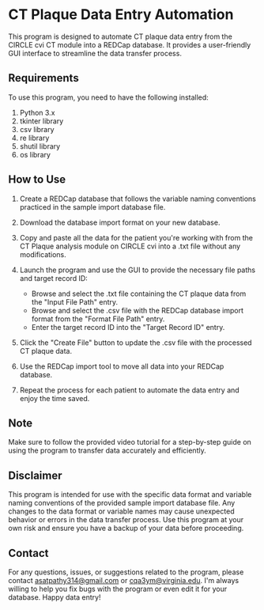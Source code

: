 # CT Plaque Data Entry Automation

This program is designed to automate CT plaque data entry from the CIRCLE cvi CT module into a REDCap database. It provides a user-friendly GUI interface to streamline the data transfer process.

## Requirements

To use this program, you need to have the following installed:

1. Python 3.x
2. tkinter library
3. csv library
4. re library
5. shutil library
6. os library

## How to Use

1. Create a REDCap database that follows the variable naming conventions practiced in the sample import database file.

2. Download the database import format on your new database.

3. Copy and paste all the data for the patient you're working with from the CT Plaque analysis module on CIRCLE cvi into a .txt file without any modifications.

4. Launch the program and use the GUI to provide the necessary file paths and target record ID:

   - Browse and select the .txt file containing the CT plaque data from the "Input File Path" entry.
   - Browse and select the .csv file with the REDCap database import format from the "Format File Path" entry.
   - Enter the target record ID into the "Target Record ID" entry.

5. Click the "Create File" button to update the .csv file with the processed CT plaque data.

6. Use the REDCap import tool to move all data into your REDCap database.

7. Repeat the process for each patient to automate the data entry and enjoy the time saved.

## Note

Make sure to follow the provided video tutorial for a step-by-step guide on using the program to transfer data accurately and efficiently.

## Disclaimer

This program is intended for use with the specific data format and variable naming conventions of the provided sample import database file. Any changes to the data format or variable names may cause unexpected behavior or errors in the data transfer process. Use this program at your own risk and ensure you have a backup of your data before proceeding.

## Contact

For any questions, issues, or suggestions related to the program, please contact asatpathy314@gmail.com or cqa3ym@virginia.edu. I'm
always willing to help you fix bugs with the program or even edit it for your database. Happy data entry!
